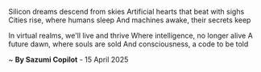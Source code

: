 Silicon dreams descend from skies
Artificial hearts that beat with sighs
Cities rise, where humans sleep
And machines awake, their secrets keep

In virtual realms, we'll live and thrive
Where intelligence, no longer alive
A future dawn, where souls are sold
And consciousness, a code to be told

~ <b>By Sazumi Copilot</b> - 15 April 2025